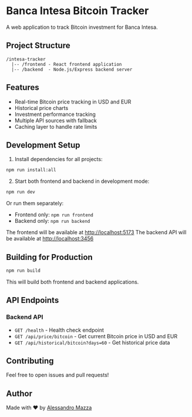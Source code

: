 # Banca Intesa Bitcoin Tracker

A web application to track Bitcoin investment for Banca Intesa.

## Project Structure

```text
/intesa-tracker
  |-- /frontend - React frontend application
  |-- /backend  - Node.js/Express backend server
```

## Features

- Real-time Bitcoin price tracking in USD and EUR
- Historical price charts
- Investment performance tracking
- Multiple API sources with fallback
- Caching layer to handle rate limits

## Development Setup

1. Install dependencies for all projects:

```bash
npm run install:all
```

2. Start both frontend and backend in development mode:

```bash
npm run dev
```

Or run them separately:

- Frontend only: `npm run frontend`
- Backend only: `npm run backend`

The frontend will be available at <http://localhost:5173>
The backend API will be available at <http://localhost:3456>

## Building for Production

```bash
npm run build
```

This will build both frontend and backend applications.

## API Endpoints

### Backend API

- `GET /health` - Health check endpoint
- `GET /api/price/bitcoin` - Get current Bitcoin price in USD and EUR
- `GET /api/historical/bitcoin?days=60` - Get historical price data

## Contributing

Feel free to open issues and pull requests!

## Author

Made with ❤️ by [Alessandro Mazza](https://x.com/crypto_ita2)
